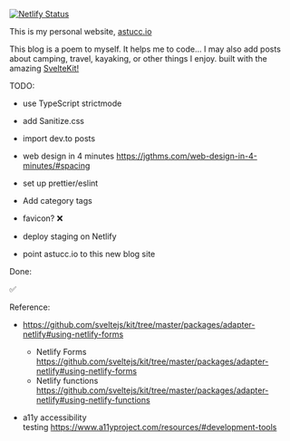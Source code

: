 [![Netlify Status](https://api.netlify.com/api/v1/badges/a646151b-01b1-47d2-a339-889c7a1f9bb2/deploy-status)](https://app.netlify.com/sites/astuccio-2022/deploys)

This is my personal website, [astucc.io](https://astucc.io/)

This blog is a poem to myself. It helps me to code... I may also add posts about camping, travel, kayaking, or other things I enjoy.
built with the amazing [SvelteKit!](https://kit.svelte.dev/)

TODO:

- use TypeScript strictmode
- add Sanitize.css
- import dev.to posts
- web design in 4 minutes https://jgthms.com/web-design-in-4-minutes/#spacing
- set up prettier/eslint
- Add category tags
- favicon? ❌
- deploy staging on Netlify

- point astucc.io to this new blog site

Done:

✅

Reference:

- https://github.com/sveltejs/kit/tree/master/packages/adapter-netlify#using-netlify-forms

  - Netlify Forms https://github.com/sveltejs/kit/tree/master/packages/adapter-netlify#using-netlify-forms
  - Netlify functions https://github.com/sveltejs/kit/tree/master/packages/adapter-netlify#using-netlify-functions

- a11y accessibility testing https://www.a11yproject.com/resources/#development-tools
